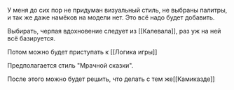 У меня до сих пор не придуман визуальный стиль, не выбраны палитры, и так же даже намёков на модели нет. Это всё надо будет добавить.

Выбирать, черпая вдохновение следует из [[Калевала]], раз уж на ней всё базируется.

Потом можно будет приступать к [[Логика игры]]

Предполагается стиль "Мрачной сказки".

После этого можно будет решить, что делать с тем же[[Камиказде]]